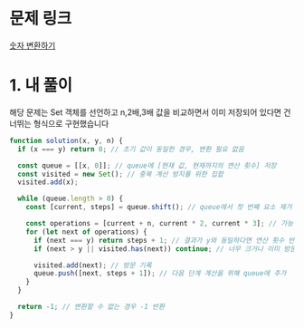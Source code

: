 # 문제 링크

[숫자 변환하기](https://school.programmers.co.kr/learn/courses/30/lessons/154538)

# 1. 내 풀이

해당 문제는 Set 객체를 선언하고 n,2배,3배 값을 비교하면서
이미 저장되어 있다면 건너뛰는 형식으로 구현했습니다

```js
function solution(x, y, n) {
  if (x === y) return 0; // 초기 값이 동일한 경우, 변환 필요 없음

  const queue = [[x, 0]]; // queue에 [현재 값, 현재까지의 연산 횟수] 저장
  const visited = new Set(); // 중복 계산 방지를 위한 집합
  visited.add(x);

  while (queue.length > 0) {
    const [current, steps] = queue.shift(); // queue에서 첫 번째 요소 제거

    const operations = [current + n, current * 2, current * 3]; // 가능한 연산 수행
    for (let next of operations) {
      if (next === y) return steps + 1; // 결과가 y와 동일하다면 연산 횟수 반환
      if (next > y || visited.has(next)) continue; // 너무 크거나 이미 방문한 값은 건너뛰기

      visited.add(next); // 방문 기록
      queue.push([next, steps + 1]); // 다음 단계 계산을 위해 queue에 추가
    }
  }

  return -1; // 변환할 수 없는 경우 -1 반환
}
```
